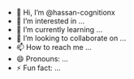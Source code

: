 - 👋 Hi, I’m @hassan-cognitionx
- 👀 I’m interested in ...
- 🌱 I’m currently learning ...
- 💞️ I’m looking to collaborate on ...
- 📫 How to reach me ...
- 😄 Pronouns: ...
- ⚡ Fun fact: ...

<!---
hassan-cognitionx/hassan-cognitionx is a ✨ special ✨ repository because its `README.md` (this file) appears on your GitHub profile.
You can click the Preview link to take a look at your changes.
--->
